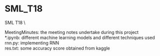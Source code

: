 # SML_T18
SML T18 \

MeetingMinutes: the meeting notes undertake during this project \
*.ipynb: different machine learning models and different techniques used \
rnn.py: implementing RNN \
res.txt: some accuracy score obtained from kaggle